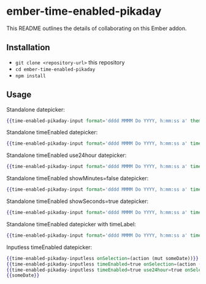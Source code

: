 # ember-time-enabled-pikaday

This README outlines the details of collaborating on this Ember addon.

## Installation

* `git clone <repository-url>` this repository
* `cd ember-time-enabled-pikaday`
* `npm install`

## Usage
Standalone datepicker:

```handlebars
{{time-enabled-pikaday-input format='dddd MMMM Do YYYY, h:mm:ss a' theme='dark-theme' onSelection=(action 'doSomethingWithSelectedValue')}}
```

Standalone timeEnabled datepicker:

```handlebars
{{time-enabled-pikaday-input format='dddd MMMM Do YYYY, h:mm:ss a' timeEnabled=true theme='dark-theme' onSelection=(action 'doSomethingWithSelectedValue')}}
```

Standalone timeEnabled use24hour datepicker:

```handlebars
{{time-enabled-pikaday-input format='dddd MMMM Do YYYY, h:mm:ss a' timeEnabled=true use24hour=true theme='dark-theme' onSelection=(action 'doSomethingWithSelectedValue')}}
```

Standalone timeEnabled showMinutes=false datepicker:

```handlebars
{{time-enabled-pikaday-input format='dddd MMMM Do YYYY, h:mm:ss a' timeEnabled=true showMinutes=false theme='dark-theme' onSelection=(action 'doSomethingWithSelectedValue')}}
```

Standalone timeEnabled showSeconds=true datepicker:
```handlebars
{{time-enabled-pikaday-input format='dddd MMMM Do YYYY, h:mm:ss a' timeEnabled=true showSeconds=true theme='dark-theme' onSelection=(action 'doSomethingWithSelectedValue')}}
```

Standalone timeEnabled datepicker with timeLabel:
```handlebars
{{time-enabled-pikaday-input format='dddd MMMM Do YYYY, h:mm:ss a' timeEnabled=true timeLabel='Time: ' theme='dark-theme' onSelection=(action 'doSomethingWithSelectedValue')}}
```


Inputless timeEnabled datepicker:
```handlebars
{{time-enabled-pikaday-inputless onSelection=(action (mut someDate))}}
{{time-enabled-pikaday-inputless timeEnabled=true onSelection=(action (mut someDate))}}
{{time-enabled-pikaday-inputless timeEnabled=true use24hour=true onSelection=(action (mut someDate))}}
{{someDate}}
```
